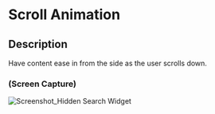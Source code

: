 # Scroll Animation

## Description
Have content ease in from the side as the user scrolls down.

### (Screen Capture)
![Screenshot_Hidden Search Widget](./assets/Scroll%20Effect.gif)
